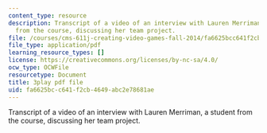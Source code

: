 ```yaml
---
content_type: resource
description: Transcript of a video of an interview with Lauren Merriman, a student
  from the course, discussing her team project.
file: /courses/cms-611j-creating-video-games-fall-2014/fa6625bcc641f2cb4649abc2e78681ae_Od21y3eAwUo.pdf
file_type: application/pdf
learning_resource_types: []
license: https://creativecommons.org/licenses/by-nc-sa/4.0/
ocw_type: OCWFile
resourcetype: Document
title: 3play pdf file
uid: fa6625bc-c641-f2cb-4649-abc2e78681ae
---
```

Transcript of a video of an interview with Lauren Merriman, a student from the course, discussing her team project.